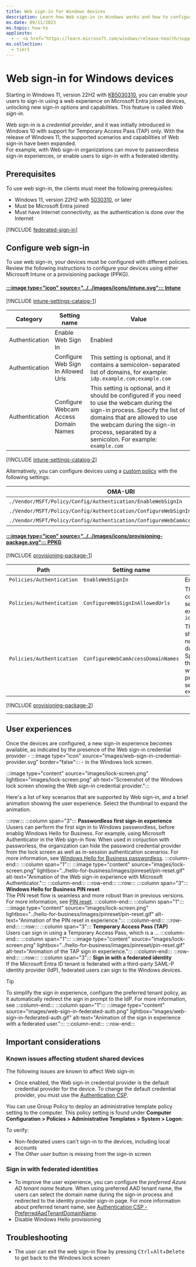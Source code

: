 ```yaml
---
title: Web sign-in for Windows devices
description: Learn how Web sign-in in Windows works and how to configure it.
ms.date: 09/11/2023
ms.topic: how-to
appliesto:
  - ✅ <a href="https://learn.microsoft.com/windows/release-health/supported-versions-windows-client" target="_blank">Windows 11</a>
ms.collection:
  - tier1
---
```


# Web sign-in for Windows devices

Starting in Windows 11, version 22H2 with [KB5030310][KB-1], you can enable your users to sign-in using a web experience on Microsoft Entra joined devices, unlocking new sign-in options and capabilities.
This feature is called *Web sign-in*.

Web sign-in is a *credential provider*, and it was initially introduced in Windows 10 with support for Temporary Access Pass (TAP) only. With the release of Windows 11, the supported scenarios and capabilities of Web sign-in have been expanded.\
For example, with Web sign-in organizations can move to passwordless sign-in experiences, or enable users to sign-in with a federated identity.

## Prerequisites

To use web sign-in, the clients must meet the following prerequisites:

- Windows 11, version 22H2 with [5030310][KB-1], or later
- Must be Microsoft Entra joined
- Must have Internet connectivity, as the authentication is done over the Internet

[!INCLUDE [federated-sign-in](../../../../includes/licensing/web-sign-in.md)]

## Configure web sign-in

To use web sign-in, your devices must be configured with different policies. Review the following instructions to configure your devices using either Microsoft Intune or a provisioning package (PPKG).

#### [:::image type="icon" source="../../images/icons/intune.svg"::: **Intune**](#tab/intune)

[!INCLUDE [intune-settings-catalog-1](../../../../includes/configure/intune-settings-catalog-1.md)]

| Category | Setting name | Value |
|--|--|--|
| Authentication | Enable Web Sign In | Enabled |
| Authentication | Configure Web Sign In Allowed Urls | This setting is optional, and it contains a semicolon-separated list of domains, for example: `idp.example.com;example.com` |
| Authentication | Configure Webcam Access Domain Names | This setting is optional, and it should be configured if you need to use the webcam during the sign-in process. Specify the list of domains that are allowed to use the webcam during the sign-in process, separated by a semicolon. For example: `example.com` |

[!INCLUDE [intune-settings-catalog-2](../../../../includes/configure/intune-settings-catalog-2.md)]

Alternatively, you can configure devices using a [custom policy][INT-1] with the following settings:

| OMA-URI | More information |
|-|-|
| `./Vendor/MSFT/Policy/Config/Authentication/EnableWebSignIn`| [EnableWebSignIn](../../../client-management/mdm/policy-csp-authentication.md#enablewebsignin) |
| `./Vendor/MSFT/Policy/Config/Authentication/ConfigureWebSignInAllowedUrls`|[ConfigureWebSignInAllowedUrls](../../../client-management/mdm/policy-csp-authentication.md#configurewebsigninallowedurls)|
| `./Vendor/MSFT/Policy/Config/Authentication/ConfigureWebCamAccessDomainNames`|[ConfigureWebcamAccessDomainNames](../../../client-management/mdm/policy-csp-authentication.md#configurewebcamaccessdomainnames)|

#### [:::image type="icon" source="../../images/icons/provisioning-package.svg"::: **PPKG**](#tab/ppkg)

[!INCLUDE [provisioning-package-1](../../../../includes/configure/provisioning-package-1.md)]

| Path | Setting name | Value |
|--|--|--|
| `Policies/Authentication` | `EnableWebSignIn` | Enabled |
| `Policies/Authentication` | `ConfigureWebSignInAllowedUrls` | This setting is optional, and it contains a semicolon-separated list of domains, for example: `idp.example.com;example.com` |
| `Policies/Authentication` | `ConfigureWebCamAccessDomainNames` | This setting is optional, and it should be configured if you need to use the webcam during the sign-in process. Specify the list of domains that are allowed to use the webcam during the sign-in process, separated by a semicolon. For example: `example.com` |

[!INCLUDE [provisioning-package-2](../../../../includes/configure/provisioning-package-2.md)]

---

## User experiences

Once the devices are configured, a new sign-in experience becomes available, as indicated by the presence of the Web sign-in credential provider - :::image type="icon" source="images/web-sign-in-credential-provider.svg" border="false"::: - in the Windows lock screen.

:::image type="content" source="images/lock-screen.png" lightbox="images/lock-screen.png" alt-text="Screenshot of the Windows lock screen showing the Web sign-in credential provider.":::

Here's a list of key scenarios that are supported by Web sign-in, and a brief animation showing the user experience. Select the thumbnail to expand the animation.

:::row:::
  :::column span="3":::
  **Passwordless first sign-in experience**\
  Uusers can perform the first sign in to Windows passwordless, before enablig Windows Hello for Business. For example, using Microsoft Authenticator in the Web sign-in flow. When used in conjuction with passworless, the organization can hide the password credential provider from the lock screen as well as in-session authentication scenarios. For more information, see [Windows Hello for Business passwordless](../hello-for-business/passwordless.md).
  :::column-end:::
  :::column span="1":::
  :::image type="content" source="images/lock-screen.png" lightbox="../hello-for-business/images/pinreset/pin-reset.gif" alt-text="Animation of the Web sign-in experience with Microsoft Authenticator.":::
  :::column-end:::
:::row-end:::
:::row:::
  :::column span="3":::
  **Windows Hello for Business PIN reset**\
  The PIN reset flow is seamless and more robust than in previous versions. For more information, see [PIN reset](../hello-for-business/hello-feature-pin-reset.md).
  :::column-end:::
  :::column span="1":::
  :::image type="content" source="images/lock-screen.png" lightbox="../hello-for-business/images/pinreset/pin-reset.gif" alt-text="Animation of the PIN reset in experience.":::
  :::column-end:::
:::row-end:::
:::row:::
  :::column span="3":::
  **Temporary Access Pass (TAP)**\
  Users can sign in using a Temporary Access Pass, which is a ...
  :::column-end:::
  :::column span="1":::
  :::image type="content" source="images/lock-screen.png" lightbox="../hello-for-business/images/pinreset/pin-reset.gif" alt-text="Animation of the TAP sign in experience.":::
  :::column-end:::
:::row-end:::
:::row:::
  :::column span="3":::
  **Sign in with a federated identity**\
  If the Microsoft Entra ID tenant is federated with a third-party SAML-P identity provider (IdP), federated users can sign to the Windows devices.

  > [!TIP]
  > To simplify the sign in experience, configure the preferred tenant policy, as it automatically redirect the sign in prompt to the IdP. For more information, see
  :::column-end:::
  :::column span="1":::
  :::image type="content" source="images/web-sign-in-federated-auth.png" lightbox="images/web-sign-in-federated-auth.gif" alt-text="Animation of the sign in experience with a federated user.":::
  :::column-end:::
:::row-end:::

## Important considerations

### Known issues affecting student shared devices

The following issues are known to affect Web sign-in:

- Once enabled, the Web sign-in credential provider is the default credential provider for the device. To change the default credential provider, you must use the [Authentication CSP][WIN-4].

You can use Group Policy to deploy an administrative template policy setting to the computer. This policy setting is found under **Computer Configuration > Policies > Administrative Templates > System > Logon**:

To verify:
- Non-federated users can't sign-in to the devices, including local accounts
- The *Other user* button is missing from the sign-in screen

### Sign in with federated identities

- To improve the user experience, you can configure the *preferred Azure AD tenant name* feature.
  When using preferred AAD tenant name, the users can select the domain name during the sign-in process and redirected to the identity provider sign-in page.
  For more information about preferred tenant name, see [Authentication CSP - PreferredAadTenantDomainName][WIN-4].
- Disable Windows Hello provisioning

## Troubleshooting

- The user can exit the web sign-in flow by pressing <kbd>Ctrl</kbd>+<kbd>Alt</kbd>+<kbd>Delete</kbd> to get back to the Windows lock screen

<!--links-->

[INT-1]: /mem/intune/configuration/custom-settings-windows-10
[KB-1]: https://support.microsoft.com/kb/5030310
[WIN-4]: /windows/client-management/mdm/policy-csp-authentication#preferredaadtenantdomainname
